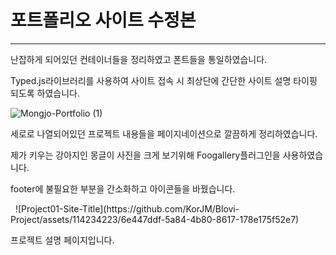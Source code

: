 <h1>포트폴리오 사이트 수정본</h1>
<hr>
<p>난잡하게 되어있던 컨테이너들을 정리하였고 폰트들을 통일하였습니다.</p>
<p>Typed.js라이브러리를 사용하여 사이트 접속 시 최상단에 간단한 사이트 설명 타이핑 되도록 하였습니다.</p>

![Mongjo-Portfolio (1)](https://github.com/KorJM/Blovi-Project/assets/114234223/af481b7a-0ebd-44a5-87f2-43fb63d14201)

<p>세로로 나열되어있던 프로젝트 내용들을 페이지네이션으로 깔끔하게 정리하였습니다.</p>
<p>제가 키우는 강아지인 몽글이 사진을 크게 보기위해 Foogallery플러그인을 사용하였습니다.</p>
<p>footer에 불필요한 부분을 간소화하고 아이콘들을 바꿨습니다.</p>
 
![Project01-Site-Title](https://github.com/KorJM/Blovi-Project/assets/114234223/6e447ddf-5a84-4b80-8617-178e175f52e7)

<p>프로젝트 설명 페이지입니다.</p>

